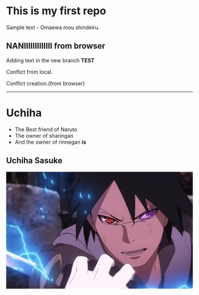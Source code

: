 # This is my first repo

Sample text - Omaewa mou shindeiru.

## NANIIIIIIIIIIIII from browser

Adding text in the new branch **TEST**

Conflict from local.


Conflict creation.(from browser)


-------------------------

# Uchiha
* The Best friend of Naruto
* The owner of sharingan
* And the owner of rinnegan
**is**
## Uchiha Sasuke
![Sasuke](sasuke.jpg)